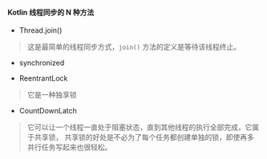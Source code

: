 #### Kotlin 线程同步的 N 种方法

- Thread.join()

>这是最简单的线程同步方式，`join()` 方法的定义是等待该线程终止。

- synchronized

- ReentrantLock

>它是一种独享锁

- CountDownLatch

>它可以让一个线程一直处于阻塞状态，直到其他线程的执行全部完成，它属于共享锁，
>共享锁的好处是不必为了每个任务都创建单独的锁，即使再多并行任务写起来也很轻松。

